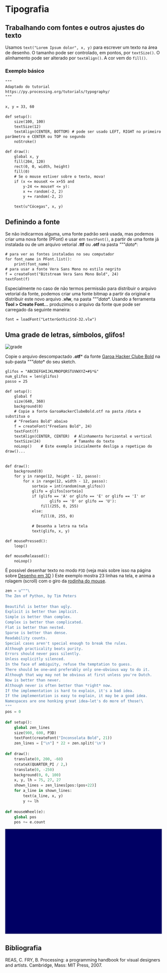 # Tipografia

## Trabalhando com fontes e outros ajustes do texto

Usamos `text("Lorem Ipsum dolor", x, y)` para escrever um texto na área de desenho. O tamanho pode ser controlado, em pontos, por `textSize()`. O alinhamento pode ser alterado por `textAlign()`. A cor vem do `fill()`.

### Exemplo básico

```pyde
"""
Adaptado do tutorial
https://py.processing.org/tutorials/typography/
"""

x, y = 33, 60

def setup():
    size(100, 100)
    textSize(12)
    textAlign(CENTER, BOTTOM) # pode ser usado LEFT, RIGHT no primeiro parâmetro e CENTER ou TOP no segundo
    noStroke()

def draw():
    global x, y
    fill(204, 120)
    rect(0, 0, width, height)
    fill(0)
    # Se o mouse estiver sobre o texto, mova!
    if (x <= mouseX <= x+55 and
        y-24 <= mouseY <= y):
        x += random(-2, 2)
        y += random(-2, 2)
    
    text(u"Cócegas", x, y)
```

## Definindo a fonte

Se não indicarmos alguma, uma fonte padrão será usada, mas podemos criar uma nova fonte (PFont) e usar em `textFont()`,
a partir de uma fonte já instalada ou de um arquivo vetorial **.ttf** ou **.otf** na pasta *"""data**:

```pyde
# para ver as fontes instaladas no seu computador
for font_name in PFont.list():
    print(font_name)
# para usar a fonte Vera Sans Mono no estilo negrito
f = createFont("Bitstream Vera Sans Mono Bold", 24)
textFont(f)
```

Especialmente no caso de não termos permissão para distribuir o arquivo vetorial da fonte, podemos criar uma fonte bitmap
a partir da original e distribuir este novo arquivo **.vlw**, na pasta *"""data**.
Usando a ferramenta **Tool > Create Font...**  produzimos o arquivo da fonte que pode ser carregado da seguinte maneira:

```pyde
font = loadFont("LetterGothicStd-32.vlw")
```

## Uma grade de letras, símbolos, glifos!

![grade](https://raw.githubusercontent.com/arteprog/programacao-criativa/master/assets/imagens/typogrid.png)

Copie o arquivo descompactado **.otf*** da fonte [Garoa Hacker Clube Bold](https://garoa.net.br/wiki/Fonte_Garoa_Hacker_Clube_Bold) na sub-pasta *"""data** do seu sketch.

```pyde
glifos = "ABCDEFGHIJKLMNOPQRSTUVWXYZ☂#$*&"
num_glifos = len(glifos)
passo = 25

def setup():
    global f
    size(640, 360)
    background(0)
    # Copie a fonte GaroaHackerClubeBold.otf na pasta /data e substitua o
    # "FreeSans Bold" abaixo
    f = createFont("FreeSans Bold", 24)
    textFont(f)
    textAlign(CENTER, CENTER)  # Alinhamento horizontal e vertical
    textSize(24)               # Tamanho do texto
    noLoop()    # Este exemplo inicialmente desliga a repetiçao do draw()...


def draw():
    background(0)
    for y in range(12, height - 12, passo):
        for x in range(12, width - 12, passo):
            sorteio = int(random(num_glifos))
            glifo = glifos[sorteio]
            if (glifo == 'A' or glifo == 'E' or glifo == 'I' or
                    glifo == 'O' or glifo == 'U'):
                fill(255, 0, 255)
            else:
                fill(0, 255, 0)

            # Desenha a letra na tela
            text(glifo, x, y)

def mousePressed():
    loop()

def mouseReleased():
    noLoop()
```
É possível desenhar texto no modo `P3D` (veja mais sobre isso na página sobre [Desenho em 3D](desenho-3D.md) )
Este exemplo mostra 23 linhas na tela, e anima a rolagem (scroll) com o giro da [rodinha do mouse](rodinha_mouse.md).

```python
zen = u"""\
The Zen of Python, by Tim Peters

Beautiful is better than ugly.
Explicit is better than implicit.
Simple is better than complex.
Complex is better than complicated.
Flat is better than nested.
Sparse is better than dense.
Readability counts.
Special cases aren't special enough to break the rules.
Although practicality beats purity.
Errors should never pass silently.
Unless explicitly silenced.
In the face of ambiguity, refuse the temptation to guess.
There should be one—and preferably only one—obvious way to do it.
Although that way may not be obvious at first unless you're Dutch.
Now is better than never.
Although never is often better than *right* now.
If the implementation is hard to explain, it's a bad idea.
If the implementation is easy to explain, it may be a good idea.
Namespaces are one honking great idea—let's do more of those!\
"""
pos = 0

def setup():
    global zen_lines
    size(900, 600, P3D)
    textFont(createFont("Inconsolata Bold", 21))
    zen_lines = ["\n"] * 22 + zen.split('\n')
    
def draw():
    translate(0, 200, -60)
    rotateX(QUARTER_PI / 2,)
    translate(0, -250)
    background(0, 0, 100)
    x, y, lh = 75, 27, 27
    shown_lines = zen_lines[pos:(pos+22)]
    for a_line in shown_lines:
        text(a_line, x, y)
        y += lh
    
def mouseWheel(e):
    global pos
    pos += e.count
 ```
![grade](assets/zen.gif)

## Bibliografia

REAS, C. FRY, B. Processing: a programming handbook for visual designers and artists. Cambridge, Mass: MIT Press, 2007. 

